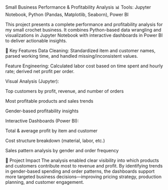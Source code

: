 Small Business Performance & Profitability Analysis 📊
Tools: Jupyter Notebook, Python (Pandas, Matplotlib, Seaborn), Power BI

This project presents a complete performance and profitability analysis for my small crochet business. It combines Python-based data wrangling and visualizations in Jupyter Notebook with interactive dashboards in Power BI to deliver actionable insights.

🔧 Key Features
Data Cleaning: Standardized item and customer names, parsed working time, and handled missing/inconsistent values.

Feature Engineering: Calculated labor cost based on time spent and hourly rate; derived net profit per order.

Visual Analysis (Jupyter):

Top customers by profit, revenue, and number of orders

Most profitable products and sales trends

Gender-based profitability insights

Interactive Dashboards (Power BI):

Total & average profit by item and customer

Cost structure breakdown (material, labor, etc.)

Sales pattern analysis by gender and order frequency

🎯 Project Impact
The analysis enabled clear visibility into which products and customers contribute most to revenue and profit. By identifying trends in gender-based spending and order patterns, the dashboards support more targeted business decisions—improving pricing strategy, production planning, and customer engagement.
